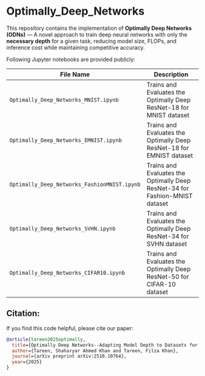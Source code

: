 # Optimally_Deep_Networks

This repository contains the implementation of **Optimally Deep Networks (ODNs)** — A novel approach to train deep neural networks with only the **necessary depth** for a given task, reducing model size, FLOPs, and inference cost while maintaining competitive accuracy.

Following Jupyter notebooks are provided publicly:

| File Name                                     | Description                                                                  |
|-----------------------------------------------|------------------------------------------------------------------------------|
| `Optimally_Deep_Networks_MNIST.ipynb`         | Trains and Evaluates the Optimally Deep ResNet-18 for MNIST dataset          |
| `Optimally_Deep_Networks_EMNIST.ipynb`        | Trains and Evaluates the Optimally Deep ResNet-18 for EMNIST dataset         |
| `Optimally_Deep_Networks_FashionMNIST.ipynb`  | Trains and Evaluates the Optimally Deep ResNet-34 for Fashion-MNIST dataset  |
| `Optimally_Deep_Networks_SVHN.ipynb`          | Trains and Evaluates the Optimally Deep ResNet-34 for SVHN dataset           |
| `Optimally_Deep_Networks_CIFAR10.ipynb`       | Trains and Evaluates the Optimally Deep ResNet-50 for CIFAR-10 dataset       |


## Citation:
If you find this code helpful, please cite our paper:

```bibtex
@article{tareen2025optimally,
  title={Optimally Deep Networks--Adapting Model Depth to Datasets for Superior Efficiency},
  author={Tareen, Shaharyar Ahmed Khan and Tareen, Filza Khan},
  journal={arXiv preprint arXiv:2510.10764},
  year={2025}
}

